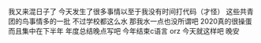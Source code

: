 我又来混日子了
今天发生了很多事情以至于我没有时间打代码（才怪）
这些共青团的鸟事情多的一批 不过学校都这么水 那我水一点也没所谓吧  2020真的很操蛋 而且集中在下半年 年度总结晚点写吧 今年结束c语言 orz
今天就这样吧 晚安 
